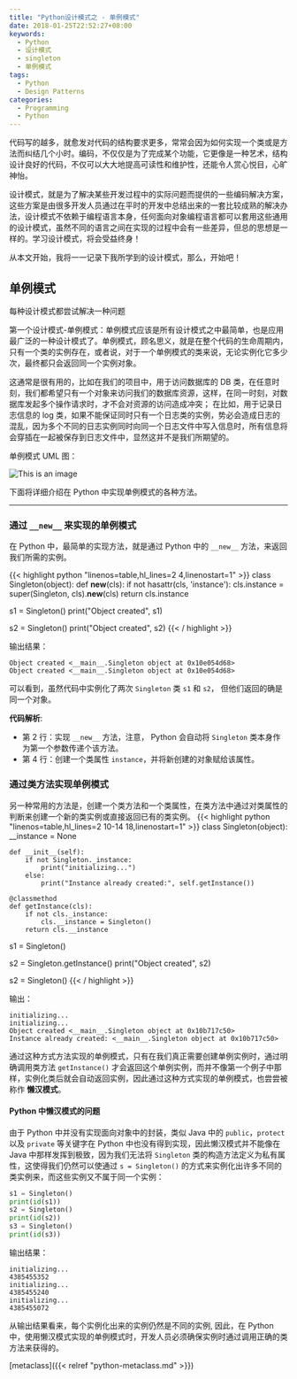 ```yaml
---
title: "Python设计模式之 - 单例模式"
date: 2018-01-25T22:52:27+08:00
keywords:
  - Python
  - 设计模式
  - singleton
  - 单例模式
tags:
  - Python
  - Design Patterns
categories:
  - Programming
  - Python
---
```


代码写的越多，就愈发对代码的结构要求更多，常常会因为如何实现一个类或是方法而纠结几个小时。编码，不仅仅是为了完成某个功能，它更像是一种艺术，结构设计良好的代码，不仅可以大大地提高可读性和维护性，还能令人赏心悦目，心旷神怡。
</br>

设计模式，就是为了解决某些开发过程中的实际问题而提供的一些编码解决方案，这些方案是由很多开发人员通过在平时的开发中总结出来的一套比较成熟的解决办法，设计模式不依赖于编程语言本身，任何面向对象编程语言都可以套用这些通用的设计模式，虽然不同的语言之间在实现的过程中会有一些差异，但总的思想是一样的。学习设计模式，将会受益终身！
</br>

从本文开始，我将一一记录下我所学到的设计模式，那么，开始吧！

## 单例模式

每种设计模式都尝试解决一种问题

第一个设计模式-单例模式：单例模式应该是所有设计模式之中最简单，也是应用最广泛的一种设计模式了。单例模式，顾名思义，就是在整个代码的生命周期内，只有一个类的实例存在，或者说，对于一个单例模式的类来说，无论实例化它多少次，最终都只会返回同一个实例对象。
</br>

这通常是很有用的，比如在我们的项目中，用于访问数据库的 DB 类，在任意时刻，我们都希望只有一个对象来访问我们的数据库资源，这样，在同一时刻，对数据库发起多个操作请求时，才不会对资源的访问造成冲突； 在比如，用于记录日志信息的 log 类，如果不能保证同时只有一个日志类的实例，势必会造成日志的混乱，因为多个不同的日志实例同时向同一个日志文件中写入信息时，所有信息将会穿插在一起被保存到日志文件中，显然这并不是我们所期望的。
</br>

单例模式 UML 图：

![This is an image](/img/python/SingletonPattern.png)
</br>

下面将详细介绍在 Python 中实现单例模式的各种方法。

---

### 通过 `__new__` 来实现的单例模式

在 Python 中，最简单的实现方法，就是通过 Python 中的 `__new__` 方法，来返回我们所需的实例。

{{< highlight python "linenos=table,hl_lines=2 4,linenostart=1" >}}
class Singleton(object):
    def __new__(cls):
        if not hasattr(cls, 'instance'):
            cls.instance = super(Singleton, cls).__new__(cls)
        return cls.instance

s1 = Singleton()
print("Object created", s1)

s2 = Singleton()
print("Object created", s2)
{{< / highlight >}}

输出结果：

```
Object created <__main__.Singleton object at 0x10e054d68>
Object created <__main__.Singleton object at 0x10e054d68>
```

可以看到，虽然代码中实例化了两次 `Singleton` 类 `s1` 和 `s2`， 但他们返回的确是同一个对象。

__代码解析__:
- 第 2 行：实现 `__new__` 方法，注意， Python 会自动将 `Singleton` 类本身作为第一个参数传递个该方法。
- 第 4 行：创建一个类属性 `instance`，并将新创建的对象赋给该属性。

### 通过类方法实现单例模式

另一种常用的方法是，创建一个类方法和一个类属性，在类方法中通过对类属性的判断来创建一个新的类实例或直接返回已有的类实例。
{{< highlight python "linenos=table,hl_lines=2 10-14 18,linenostart=1" >}}
class Singleton(object):
    __instance = None

    def __init__(self):
        if not Singleton._instance:
            print("initializing...")
        else:
            print("Instance already created:", self.getInstance())

    @classmethod
    def getInstance(cls):
        if not cls._instance:
            cls.__instance = Singleton()
        return cls.__instance

s1 = Singleton()

s2 = Singleton.getInstance()
print("Object created", s2)

s2 = Singleton()
{{< / highlight >}}

输出：

```
initializing...
initializing...
Object created <__main__.Singleton object at 0x10b717c50>
Instance already created: <__main__.Singleton object at 0x10b717c50>
```

通过这种方式方法实现的单例模式，只有在我们真正需要创建单例实例时，通过明确调用类方法 `getInstance()` 才会返回这个单例实例，而并不像第一个例子中那样，实例化类后就会自动返回实例，因此通过这种方式实现的单例模式，也尝尝被称作 **懒汉模式**。

#### Python 中懒汉模式的问题
由于 Python 中并没有实现面向对象中的封装，类似 Java 中的 `public`，`protect` 以及 `private` 等关键字在 Python 中也没有得到实现，因此懒汉模式并不能像在 Java 中那样发挥到极致，因为我们无法将 `Singleton` 类的构造方法定义为私有属性，这使得我们仍然可以使通过 `s = Singleton()` 的方式来实例化出许多不同的类实例来，而这些实例又不属于同一个实例：

``` py
s1 = Singleton()
print(id(s1))
s2 = Singleton()
print(id(s2))
s3 = Singleton()
print(id(s3))
```

输出结果：

```
initializing...
4385455352
initializing...
4385455240
initializing...
4385455072
```

从输出结果看来，每个实例化出来的实例仍然是不同的实例, 因此，在 Python 中，使用懒汉模式实现的单例模式时，开发人员必须确保实例时通过调用正确的类方法来获得的。

[metaclass]({{< relref "python-metaclass.md" >}})

